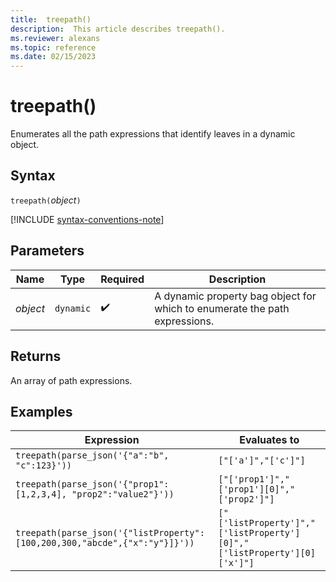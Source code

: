```yaml
---
title:  treepath()
description:  This article describes treepath().
ms.reviewer: alexans
ms.topic: reference
ms.date: 02/15/2023
---
```

# treepath()

Enumerates all the path expressions that identify leaves in a dynamic object.

## Syntax

`treepath(`*object*`)`

[!INCLUDE [syntax-conventions-note](../includes/syntax-conventions-note.md)]

## Parameters

| Name | Type | Required | Description |
|--|--|--|--|
| *object* | `dynamic` |  :heavy_check_mark:| A dynamic property bag object for which to enumerate the path expressions.|

## Returns

An array of path expressions.

## Examples

|Expression|Evaluates to|
|---|---|
|`treepath(parse_json('{"a":"b", "c":123}'))` | `["['a']","['c']"]`|
|`treepath(parse_json('{"prop1":[1,2,3,4], "prop2":"value2"}'))`|`["['prop1']","['prop1'][0]","['prop2']"]`|
|`treepath(parse_json('{"listProperty":[100,200,300,"abcde",{"x":"y"}]}'))`|`["['listProperty']","['listProperty'][0]","['listProperty'][0]['x']"]`|

